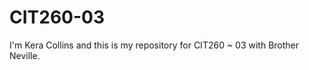 CIT260-03
=========

I'm Kera Collins and this is my repository for CIT260 ~ 03 with Brother Neville.
